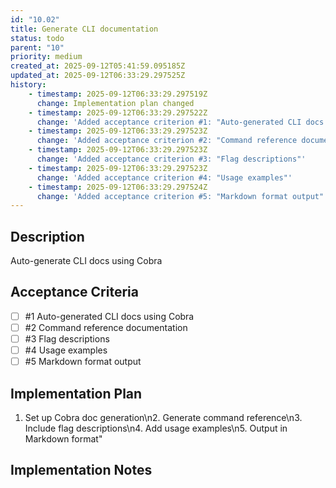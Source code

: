 ```yaml
---
id: "10.02"
title: Generate CLI documentation
status: todo
parent: "10"
priority: medium
created_at: 2025-09-12T05:41:59.095185Z
updated_at: 2025-09-12T06:33:29.297525Z
history:
    - timestamp: 2025-09-12T06:33:29.297519Z
      change: Implementation plan changed
    - timestamp: 2025-09-12T06:33:29.297522Z
      change: 'Added acceptance criterion #1: "Auto-generated CLI docs using Cobra"'
    - timestamp: 2025-09-12T06:33:29.297523Z
      change: 'Added acceptance criterion #2: "Command reference documentation"'
    - timestamp: 2025-09-12T06:33:29.297523Z
      change: 'Added acceptance criterion #3: "Flag descriptions"'
    - timestamp: 2025-09-12T06:33:29.297523Z
      change: 'Added acceptance criterion #4: "Usage examples"'
    - timestamp: 2025-09-12T06:33:29.297524Z
      change: 'Added acceptance criterion #5: "Markdown format output"'
---
```

## Description

Auto-generate CLI docs using Cobra

## Acceptance Criteria
<!-- AC:BEGIN -->

- [ ] #1 Auto-generated CLI docs using Cobra
- [ ] #2 Command reference documentation
- [ ] #3 Flag descriptions
- [ ] #4 Usage examples
- [ ] #5 Markdown format output

<!-- AC:END -->

## Implementation Plan

1. Set up Cobra doc generation\n2. Generate command reference\n3. Include flag descriptions\n4. Add usage examples\n5. Output in Markdown format"

## Implementation Notes


